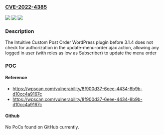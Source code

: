 ### [CVE-2022-4385](https://cve.mitre.org/cgi-bin/cvename.cgi?name=CVE-2022-4385)
![](https://img.shields.io/static/v1?label=Product&message=Intuitive%20Custom%20Post%20Order&color=blue)
![](https://img.shields.io/static/v1?label=Version&message=0%3C%203.1.4%20&color=brighgreen)
![](https://img.shields.io/static/v1?label=Vulnerability&message=CWE-862%20Missing%20Authorization&color=brighgreen)

### Description

The Intuitive Custom Post Order WordPress plugin before 3.1.4 does not check for authorization in the update-menu-order ajax action, allowing any logged in user (with roles as low as Subscriber) to update the menu order

### POC

#### Reference
- https://wpscan.com/vulnerability/8f900d37-6eee-4434-8b9b-d10cc4a9167c
- https://wpscan.com/vulnerability/8f900d37-6eee-4434-8b9b-d10cc4a9167c

#### Github
No PoCs found on GitHub currently.

